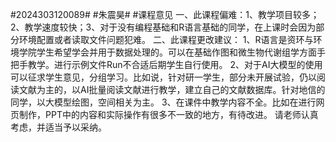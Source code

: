 #2024303120089#
#朱震昊#
#课程意见
一、此课程偏难：1、教学项目较多；2、教学速度较快；3、对于没有编程基础和R语言基础的同学，在上课时会因为部分环境配置或者读取文件问题犯难。
二、此课程更改建议：
1、R语言是资环与环境学院学生希望学会并用于数据处理的。可以在基础作图和微生物代谢组学方面手把手教学。进行示例文件Run不合适后期学生自行使用。
2、对于AI大模型的使用可以征求学生意见，分组学习。比如说，针对研一学生，部分未开展试验，仍以阅读文献为主的，以AI批量阅读文献进行教学，建立自己的文献数据库。针对地信的同学，以大模型绘图，空间相关为主。
3、在课件中教学内容不全。比如在进行网页制作，PPT中的内容和实际操作有很多不一致的地方，有待改进。
请老师认真考虑，并适当予以采纳。
